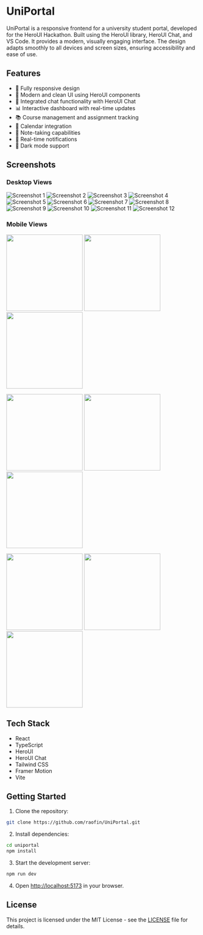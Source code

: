 # UniPortal

UniPortal is a responsive frontend for a university student portal, developed for the HeroUI Hackathon. Built using the HeroUI library, HeroUI Chat, and VS Code. It provides a modern, visually engaging interface. The design adapts smoothly to all devices and screen sizes, ensuring accessibility and ease of use.

## Features

- 📱 Fully responsive design
- 🎨 Modern and clean UI using HeroUI components
- 💬 Integrated chat functionality with HeroUI Chat
- 📊 Interactive dashboard with real-time updates
- 📚 Course management and assignment tracking
- 📅 Calendar integration
- 📝 Note-taking capabilities
- 🔔 Real-time notifications
- 🌙 Dark mode support

## Screenshots

### Desktop Views
![Screenshot 1](assets/01.png)
![Screenshot 2](assets/02.png)
![Screenshot 3](assets/03.png)
![Screenshot 4](assets/04.png)
![Screenshot 5](assets/05.png)
![Screenshot 6](assets/06.png)
![Screenshot 7](assets/07.png)
![Screenshot 8](assets/08.png)
![Screenshot 9](assets/09.png)
![Screenshot 10](assets/10.png)
![Screenshot 11](assets/11.png)
![Screenshot 12](assets/12.png)

### Mobile Views
<p float="left">
  <img src="assets/13.png" width="200" />
  <img src="assets/14.png" width="200" />
  <img src="assets/15.png" width="200" />
</p>
<p float="left">
  <img src="assets/16.png" width="200" />
  <img src="assets/17.png" width="200" />
  <img src="assets/18.png" width="200" />
</p>
<p float="left">
  <img src="assets/19.png" width="200" />
  <img src="assets/20.png" width="200" />
  <img src="assets/21.png" width="200" />
</p>

## Tech Stack

- React
- TypeScript
- HeroUI
- HeroUI Chat
- Tailwind CSS
- Framer Motion
- Vite

## Getting Started

1. Clone the repository:
```bash
git clone https://github.com/raofin/UniPortal.git
```

2. Install dependencies:
```bash
cd uniportal
npm install
```

3. Start the development server:
```bash
npm run dev
```

4. Open [http://localhost:5173](http://localhost:5173) in your browser.

## License

This project is licensed under the MIT License - see the [LICENSE](LICENSE) file for details.